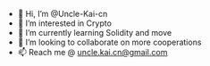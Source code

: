 - 👋 Hi, I’m @Uncle-Kai-cn
- 👀 I’m interested in Crypto
- 🌱 I’m currently learning Solidity and move
- 💞️ I’m looking to collaborate on more cooperations
- 📫 Reach me @ uncle.kai.cn@gmail.com

<!---
Uncle-Kai-cn/Uncle-Kai-cn is a ✨ special ✨ repository because its `README.md` (this file) appears on your GitHub profile.
You can click the Preview link to take a look at your changes.
--->
